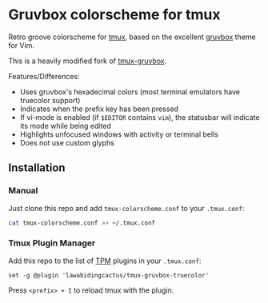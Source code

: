 # Gruvbox colorscheme for tmux

Retro groove colorscheme for [tmux](https://github.com/tmux/tmux), based on the excellent [gruvbox](https://github.com/morhetz/gruvbox) theme for Vim.

This is a heavily modified fork of [tmux-gruvbox](https://github.com/egel/tmux-gruvbox).

Features/Differences:
- Uses gruvbox's hexadecimal colors (most terminal emulators have truecolor support)
- Indicates when the prefix key has been pressed
- If vi-mode is enabled (if `$EDITOR` contains `vim`), the statusbar will indicate its mode while being edited
- Highlights unfocused windows with activity or terminal bells
- Does not use custom glyphs

## Installation
### Manual
Just clone this repo and add `tmux-colorscheme.conf` to your `.tmux.conf`:
```bash
cat tmux-colorscheme.conf >> ~/.tmux.conf
```
### Tmux Plugin Manager
Add this repo to the list of [TPM](https://github.com/tmux-plugins/tpm) plugins in your `.tmux.conf`:
```tmux
set -g @plugin 'lawabidingcactus/tmux-gruvbox-truecolor'
```
Press `<prefix> + I` to reload tmux with the plugin.
